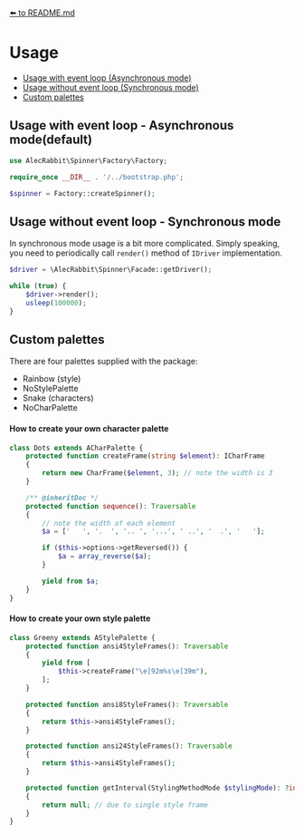 [⬅️ to README.md](../README.md)
# Usage

+ [Usage with event loop (Asynchronous mode)](#evl)
+ [Usage without event loop (Synchronous mode)](#no-evl)
+ [Custom palettes](#palettes)

## <a name="evl"></a> Usage with event loop - Asynchronous mode(default)

```php
use AlecRabbit\Spinner\Factory\Factory;

require_once __DIR__ . '/../bootstrap.php';

$spinner = Factory::createSpinner();
```

## <a name="no-evl"></a> Usage without event loop - Synchronous mode

In synchronous mode usage is a bit more complicated. Simply speaking, you need to periodically call `render()` method of `IDriver` implementation.

```php
$driver = \AlecRabbit\Spinner\Facade::getDriver();

while (true) {
    $driver->render();
    usleep(100000);
}
```

## <a name="palettes"></a> Custom palettes

There are four palettes supplied with the package: 
- Rainbow (style)
- NoStylePalette
- Snake (characters)
- NoCharPalette

#### How to create your own character palette

```php
class Dots extends ACharPalette {
    protected function createFrame(string $element): ICharFrame
    {
        return new CharFrame($element, 3); // note the width is 3
    }

    /** @inheritDoc */
    protected function sequence(): Traversable
    {
        // note the width of each element
        $a = ['   ', '.  ', '.. ', '...', ' ..', '  .', '   ']; 

        if ($this->options->getReversed()) {
            $a = array_reverse($a);
        }

        yield from $a;
    }
}
```

#### How to create your own style palette

```php
class Greeny extends AStylePalette {
    protected function ansi4StyleFrames(): Traversable
    {
        yield from [
            $this->createFrame("\e[92m%s\e[39m"),
        ];
    }

    protected function ansi8StyleFrames(): Traversable
    {
        return $this->ansi4StyleFrames();
    }

    protected function ansi24StyleFrames(): Traversable
    {
        return $this->ansi4StyleFrames();
    }

    protected function getInterval(StylingMethodMode $stylingMode): ?int
    {
        return null; // due to single style frame
    }
}
```
